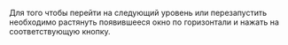 Для того чтобы перейти на следующий уровень или перезапустить необходимо растянуть появившееся окно по горизонтали и нажать на соответствующую кнопку.
